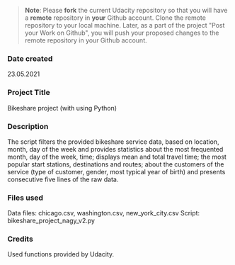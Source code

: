 >**Note**: Please **fork** the current Udacity repository so that you will have a **remote** repository in **your** Github account. Clone the remote repository to your local machine. Later, as a part of the project "Post your Work on Github", you will push your proposed changes to the remote repository in your Github account.

### Date created
23.05.2021

### Project Title
Bikeshare project (with using Python)

### Description
The script filters the provided bikeshare service data, based on location, month, day of the week and provides statistics about the most frequented month, day of the week, time; displays mean and total travel time; the most popular start stations, destinations and routes; about the customers of the service (type of customer, gender, most typical year of birth) and presents consecutive five lines of the raw data.

### Files used
Data files:
chicago.csv, washington.csv, new_york_city.csv
Script: bikeshare_project_nagy_v2.py

### Credits
Used functions provided by Udacity.
